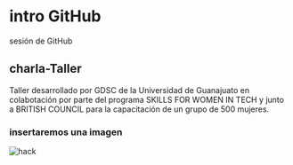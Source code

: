 # intro GitHub

 sesión de GitHub

## charla-Taller

Taller desarrollado por GDSC de la Universidad de Guanajuato en colabotación por parte del programa SKILLS FOR WOMEN IN TECH y junto a BRITISH COUNCIL para la capacitación de un grupo de 500 mujeres.

### insertaremos una imagen

![hack](kitty_pr.jpg)